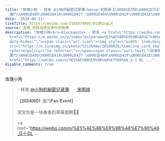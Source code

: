 ```yaml
---
title: "玫瑰小狗 - 转发 @小狗的秘密记录簿:&ensp;宋雨琦【\U0001D7D0\U0001D7CE\U0001D7D0\U0001D7D2\U0001D7CE\U0001D7D4\U0001D7CE\U0001D7CF
  澳门\U0001D405\U0001D41A\U0001D427 \U0001D404\U0001D42F\U0001D41E\U0001D427\U0001D42D】宝宝你是一块香香的草莓蛋糕\U0001F370..."
date: '2024-06-13'
linkTitle: https://weibo.com/2103074805/OiOR1ogLX
source: 洛缙_何妨淫笑且徐行的微博
description: "玫瑰小狗<br><blockquote> - 转发 <a href=\"https://weibo.com/6521634042\" target=\"_blank\">@小狗的秘密记录簿</a>: <a
  href=\"https://m.weibo.cn/p/index?extparam=%E5%AE%8B%E9%9B%A8%E7%90%A6&amp;containerid=100808e7003f069f0bb9c8bc6262709758610a\"
  data-hide=\"\"><span class=\"url-icon\"><img style=\"width: 1rem;height: 1rem\"
  src=\"https://n.sinaimg.cn/photo/5213b46e/20180926/timeline_card_small_super_default.png\"
  referrerpolicy=\"no-referrer\"></span><span class=\"surl-text\">宋雨琦</span></a><br><br>【\U0001D7D0\U0001D7CE\U0001D7D0\U0001D7D2\U0001D7CE\U0001D7D4\U0001D7CE\U0001D7CF
  澳门\U0001D405\U0001D41A\U0001D427 \U0001D404\U0001D42F\U0001D41E\U0001D427\U0001D42D】<br><br>宝宝你是一块香香的草莓蛋糕\U0001F370\U0001F932<br><br><a
  href=\"https://weibo.com/n/%E5%AE%8B%E9%9B%A8%E7%90%A6_G-I-DL ..."
disable_comments: true
---
```

玫瑰小狗<br><blockquote> - 转发 <a href="https://weibo.com/6521634042" target="_blank">@小狗的秘密记录簿</a>: <a href="https://m.weibo.cn/p/index?extparam=%E5%AE%8B%E9%9B%A8%E7%90%A6&amp;containerid=100808e7003f069f0bb9c8bc6262709758610a" data-hide=""><span class="url-icon"><img style="width: 1rem;height: 1rem" src="https://n.sinaimg.cn/photo/5213b46e/20180926/timeline_card_small_super_default.png" referrerpolicy="no-referrer"></span><span class="surl-text">宋雨琦</span></a><br><br>【𝟐𝟎𝟐𝟒𝟎𝟔𝟎𝟏 澳门𝐅𝐚𝐧 𝐄𝐯𝐞𝐧𝐭】<br><br>宝宝你是一块香香的草莓蛋糕🍰🤲<br><br><a href="https://weibo.com/n/%E5%AE%8B%E9%9B%A8%E7%90%A6_G-I-DL ...